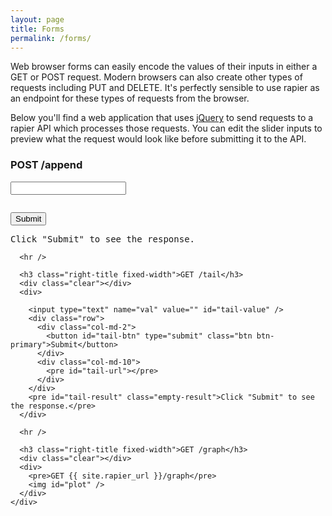 ```yaml
---
layout: page
title: Forms
permalink: /forms/
---
```


Web browser forms can easily encode the values of their inputs in either a GET or POST request. Modern browsers can also create other types of requests including PUT and DELETE. It's perfectly sensible to use rapier as an endpoint for these types of requests from the browser.

Below you'll find a web application that uses [jQuery](http://jquery.com/) to send requests to a rapier API which processes those requests. You can edit the slider inputs to preview what the request would look like before submitting it to the API.

  <div class="row">
    <div class="col-md-6">
      <h3 class="right-title fixed-width">POST /append</h3>
      <div class="clear"></div>
      <input type="text" name="val" value="" id="post-value" />
      <pre id="value-url"></pre>
      <div class="row">
        <div class="col-md-2">
          <button id="post-btn" type="submit" class="btn btn-primary">Submit</button>
        </div>
        <div class="col-md-10">
          <pre id="post-result" class="empty-result">Click "Submit" to see the response.</pre>
        </div>
      </div>

      <hr />

      <h3 class="right-title fixed-width">GET /tail</h3>
      <div class="clear"></div>
      <div>

        <input type="text" name="val" value="" id="tail-value" />
        <div class="row">
          <div class="col-md-2">
            <button id="tail-btn" type="submit" class="btn btn-primary">Submit</button>
          </div>
          <div class="col-md-10">
            <pre id="tail-url"></pre>
          </div>
        </div>
        <pre id="tail-result" class="empty-result">Click "Submit" to see the response.</pre>
      </div>
      
      <hr />

      <h3 class="right-title fixed-width">GET /graph</h3>
      <div class="clear"></div>
      <div>
        <pre>GET {{ site.rapier_url }}/graph</pre>
        <img id="plot" />
      </div>
    </div>
  </div>



<script type="text/javascript">
  $(function(){
    $("#post-value").ionRangeSlider({
      min: 1,
      max: 100,
      from: 50,
      onChange: function (data) {
        updatePostURLs();
      },
    });

    $("#tail-value").ionRangeSlider({
      min: 1,
      max: 50,
      from: 10,
      onChange: function (data) {
        updateTailURLs();
      },
    });


    function updatePostURLs(){
      var val = $('#post-value').val();
      $('#value-url').text('POST {val: ' + val + '} -> {{ site.rapier_url }}/append');
    }
    
    function updateTailURLs(){
      var val = $('#tail-value').val();
      $('#tail-url').text('GET {{ site.rapier_url }}/tail?n=' + val);
    }

    function updateOutput(res){
      if (res){
        $('#post-result').text(JSON.stringify(res)).removeClass('empty-result');
      }

      return $.get('{{ site.rapier_url }}/tail?n=' + $('#tail-value').val())
      .done(function(tail){
        $('#tail-result').text(tail.val).removeClass('empty-result');
        return $.get('{{ site.rapier_url }}/graph')
        .done(function(img){
          $('#plot').attr('src', 'data:image/png;base64,' + img);
        });
      });
    }

    // init
    updatePostURLs();
    updateTailURLs();
    updateOutput();

    $('#tail-btn').click(function(){
      $.get('{{ site.rapier_url }}/tail?n=' + $('#tail-value').val())
      .done(function(tail){
        $('#tail-result').text(tail.val).removeClass('empty-result');
      })
      .fail(function(err){
        console.log(err);
      });
    });

    $('#post-btn').click(function(){
      $.post('{{ site.rapier_url }}/append', {val: $('#post-value').val() })
      .done(function(res){
        updateOutput(res);
      })
      .fail(function(err){
        console.log(err);
      });
    })
  });
</script>
